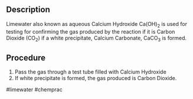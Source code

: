 ## Description
Limewater also known as aqueous Calcium Hydroxide Ca(OH)<sub>2</sub> is used for testing for confirming the gas produced by the reaction if it is Carbon Dioxide (CO<sub>2</sub>) if a white precipitate, Calcium Carbonate, CaCO<sub>3</sub> is formed.

## Procedure
1) Pass the gas through a test tube filled with Calcium Hydroxide
2) If white precipitate is formed, the gas produced is Carbon Dioxide.

#limewater
#chemprac 